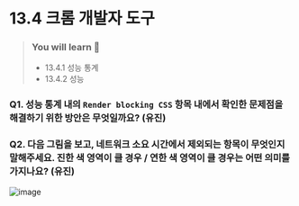 # 13.4 크롬 개발자 도구

> ### You will learn 📝
>
>- 13.4.1 성능 통계
>- 13.4.2 성능

### Q1. 성능 통계 내의 `Render blocking CSS` 항목 내에서 확인한 문제점을 해결하기 위한 방안은 무엇일까요? (유진)

### Q2. 다음 그림을 보고, 네트워크 소요 시간에서 제외되는 항목이 무엇인지 말해주세요. 진한 색 영역이 클 경우 / 연한 색 영역이 클 경우는 어떤 의미를 가지나요? (유진)
![image](https://github.com/user-attachments/assets/a9acc528-5811-4d6a-ab0a-9b535fc64b32)
